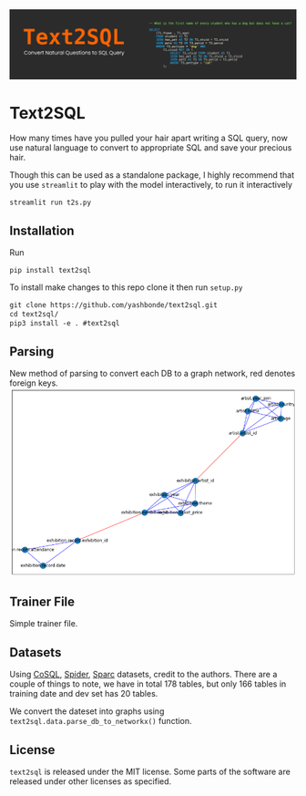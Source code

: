 <img src="assets/header.png">

# Text2SQL

How many times have you pulled your hair apart writing a SQL query, now use natural language to convert to appropriate SQL and save your precious hair.

Though this can be used as a standalone package, I highly recommend that you use `streamlit` to play with the model interactively, to run it interactively
```
streamlit run t2s.py
```

## Installation

Run
```
pip install text2sql
```

To install make changes to this repo clone it then run `setup.py`
```
git clone https://github.com/yashbonde/text2sql.git
cd text2sql/
pip3 install -e . #text2sql
```

## Parsing

New method of parsing to convert each DB to a graph network, red denotes foreign keys.
<img src="assets/dbvis.png">

## Trainer File

Simple trainer file.

## Datasets

Using [CoSQL](https://yale-lily.github.io/cosql), [Spider](https://yale-lily.github.io/spider), [Sparc](https://yale-lily.github.io/sparc) datasets, credit to the authors. There are a couple of things to note, we have in total 178 tables, but only 166 tables in training date and dev set has 20 tables.

We convert the dateset into graphs using `text2sql.data.parse_db_to_networkx()` function. 


## License

`text2sql` is released under the MIT license. Some parts of the software are released under other licenses as specified.

